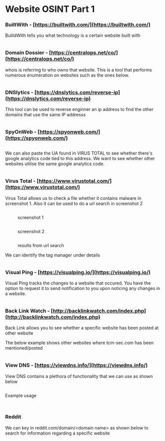 # Website OSINT Part 1

### BuiltWith - [https://builtwith.com/](https://builtwith.com/)

BulildWith tells you what technology is a certain website built with&#x20;

<figure><img src="../../.gitbook/assets/image (94).png" alt=""><figcaption></figcaption></figure>

### Domain Dossier - [https://centralops.net/co/](https://centralops.net/co/)

whois is referring to who owns that website. This is a tool that performs numerous enumeration on websites such as the ones below.&#x20;

<figure><img src="../../.gitbook/assets/image (95).png" alt=""><figcaption></figcaption></figure>

### DNSlytics - [https://dnslytics.com/reverse-ip](https://dnslytics.com/reverse-ip)

This tool can be used to reverse enginner an ip address to find the other domains that use the same IP addresss

<figure><img src="../../.gitbook/assets/image (96).png" alt=""><figcaption></figcaption></figure>



### SpyOnWeb - [https://spyonweb.com/](https://spyonweb.com/)

<figure><img src="../../.gitbook/assets/image (97).png" alt=""><figcaption></figcaption></figure>

We can also paste the UA found in VIRUS TOTAL to see whether there's google analytics code tied to this address. We want to see whether other websites utilise the same google analytics code.&#x20;

<figure><img src="../../.gitbook/assets/image (102).png" alt=""><figcaption></figcaption></figure>

### Virus Total - [https://www.virustotal.com/](https://www.virustotal.com/)

Virus Total allows us to check a file whether it contains malware in screenshot 1. Also it can be used to do a url search in screenshot 2

<figure><img src="../../.gitbook/assets/image (98).png" alt=""><figcaption><p>screenshot 1 </p></figcaption></figure>

<figure><img src="../../.gitbook/assets/image (99).png" alt=""><figcaption><p>screenshot 2</p></figcaption></figure>

<figure><img src="../../.gitbook/assets/image (100).png" alt=""><figcaption><p>results from url search</p></figcaption></figure>

We can identify the tag manager under details&#x20;

<figure><img src="../../.gitbook/assets/image (101).png" alt=""><figcaption></figcaption></figure>



### Visual Ping - [https://visualping.io/](https://visualping.io/)

Visual Ping tracks the changes to a website that occured. You have the option to request it to send notification to you upon noticing any changes in a website.&#x20;

<figure><img src="../../.gitbook/assets/image (104).png" alt=""><figcaption></figcaption></figure>

### Back Link Watch - [http://backlinkwatch.com/index.php](http://backlinkwatch.com/index.php)

Back Link allows you to see whether a specific website has been posted at other website

The below example shows other websites where tcm-sec.com has been mentioned/posted&#x20;

<figure><img src="../../.gitbook/assets/image (105).png" alt=""><figcaption></figcaption></figure>

### View DNS - [https://viewdns.info/](https://viewdns.info/)

View DNS contains a plethora of functionality that we can use as shown below

<figure><img src="../../.gitbook/assets/image (106).png" alt=""><figcaption></figcaption></figure>

Example usage&#x20;

<figure><img src="../../.gitbook/assets/image (107).png" alt=""><figcaption></figcaption></figure>

<figure><img src="../../.gitbook/assets/image (108).png" alt=""><figcaption></figcaption></figure>

### Reddit

We can key in reddit.com/domain/\<domain name> as shown below to search for information regarding a specific website&#x20;

<figure><img src="../../.gitbook/assets/image (103).png" alt=""><figcaption></figcaption></figure>
